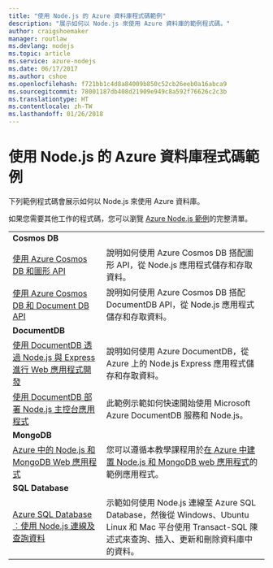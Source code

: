 ```yaml
---
title: "使用 Node.js 的 Azure 資料庫程式碼範例"
description: "展示如何以 Node.js 來使用 Azure 資料庫的範例程式碼。"
author: craigshoemaker
manager: routlaw
ms.devlang: nodejs
ms.topic: article
ms.service: azure-nodejs
ms.date: 06/17/2017
ms.author: cshoe
ms.openlocfilehash: f721bb1c4d8a84009b850c52cb26eeb0a16abca9
ms.sourcegitcommit: 78001187db408d21909e949c8a592f76626c2c3b
ms.translationtype: HT
ms.contentlocale: zh-TW
ms.lasthandoff: 01/26/2018
---
```

# <a name="azure-databases-with-nodejs-code-samples"></a>使用 Node.js 的 Azure 資料庫程式碼範例

下列範例程式碼會展示如何以 Node.js 來使用 Azure 資料庫。

如果您需要其他工作的程式碼，您可以瀏覽 [Azure Node.js 範例](https://azure.microsoft.com/resources/samples/?term=nodejs)的完整清單。

| | |
|---|---|
| **Cosmos DB** ||
| [使用 Azure Cosmos DB 和圖形 API](https://azure.microsoft.com/resources/samples/azure-cosmos-db-graph-nodejs-getting-started/) | 說明如何使用 Azure Cosmos DB 搭配圖形 API，從 Node.js 應用程式儲存和存取資料。 |
| [使用 Azure Cosmos DB 和 Document DB API](https://azure.microsoft.com/resources/samples/azure-cosmos-db-documentdb-nodejs-getting-started/) | 說明如何使用 Azure Cosmos DB 搭配 DocumentDB API，從 Node.js 應用程式儲存和存取資料。 |
| **DocumentDB** ||
| [使用 DocumentDB 透過 Node.js 與 Express 進行 Web 應用程式開發](https://azure.microsoft.com/resources/samples/documentdb-node-todo-app/) | 說明如何使用 Azure DocumentDB，從 Azure 上的 Node.js Express 應用程式儲存和存取資料。 |
| [使用 DocumentDB 部署 Node.js 主控台應用程式](https://azure.microsoft.com/resources/samples/documentdb-node-getting-started/) | 此範例示範如何快速開始使用 Microsoft Azure DocumentDB 服務和 Node.js。 |
| **MongoDB** ||
| [Azure 中的 Node.js 和 MongoDB Web 應用程式](https://azure.microsoft.com/resources/samples/meanjs/) | 您可以遵循本教學課程用於[在 Azure 中建置 Node.js 和 MongoDB web 應用程式](http://docs.microsoft.com/azure/app-service-web/app-service-web-tutorial-nodejs-mongodb-app?toc=/azure/node/toc.json&bc=/azure/node/toc.json)的範例應用程式。 |
| **SQL Database** ||
| [Azure SQL Database︰使用 Node.js 連線及查詢資料](https://docs.microsoft.com/azure/sql-database/sql-database-connect-query-nodejs) | 示範如何使用 Node.js 連線至 Azure SQL Database，然後從 Windows、Ubuntu Linux 和 Mac 平台使用 Transact-SQL 陳述式來查詢、插入、更新和刪除資料庫中的資料。 |
